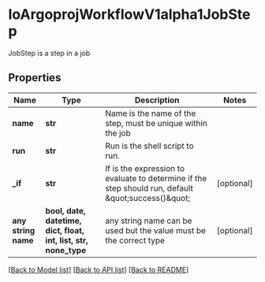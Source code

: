 # IoArgoprojWorkflowV1alpha1JobStep

JobStep is a step in a job

## Properties
Name | Type | Description | Notes
------------ | ------------- | ------------- | -------------
**name** | **str** | Name is the name of the step, must be unique within the job | 
**run** | **str** | Run is the shell script to run. | 
**_if** | **str** | If is the expression to evaluate to determine if the step should run, default \&quot;success()\&quot; | [optional] 
**any string name** | **bool, date, datetime, dict, float, int, list, str, none_type** | any string name can be used but the value must be the correct type | [optional]

[[Back to Model list]](../README.md#documentation-for-models) [[Back to API list]](../README.md#documentation-for-api-endpoints) [[Back to README]](../README.md)


